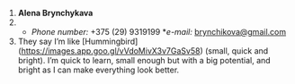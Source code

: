 1. **Alena Brynchykava**
2. * *Phone number:* +375 (29) 9319199
**e-mail:* brynchikova@gmail.com
3. They say I’m like [Hummingbird] (https://images.app.goo.gl/vVdoMivX3v7GaSv58) (small, quick and bright). I’m quick to learn, small enough but with a big potential, and bright as I can make everything look better.